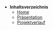 * <b> Inhaltsverzeichnis </b>
  * [Home](/)
  * [Präsentation](/Präsentation/README.md)
  * [Projektverlauf](/Projektverlauf/README.md)
